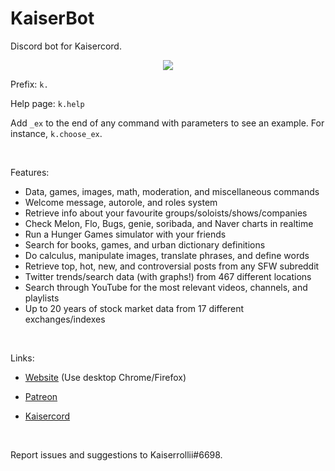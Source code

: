 # KaiserBot
Discord bot for Kaisercord.

<p align = 'center'>
  <img src = 'https://cdn.discordapp.com/attachments/630633322686578689/699425742752317490/KaiserBotcircular.png'>
</p>

Prefix: `k.`

Help page: `k.help`

Add `_ex` to the end of any command with parameters to see an example. For instance, `k.choose_ex`.

<br> 

Features:  
- Data, games, images, math, moderation, and miscellaneous commands
- Welcome message, autorole, and roles system
- Retrieve info about your favourite groups/soloists/shows/companies
- Check Melon, Flo, Bugs, genie, soribada, and Naver charts in realtime
- Run a Hunger Games simulator with your friends
- Search for books, games, and urban dictionary definitions
- Do calculus, manipulate images, translate phrases, and define words
- Retrieve top, hot, new, and controversial posts from any SFW subreddit
- Twitter trends/search data (with graphs!) from 467 different locations
- Search through YouTube for the most relevant videos, channels, and playlists
- Up to 20 years of stock market data from 17 different exchanges/indexes

<br>

Links:

- [Website](https://kaiserbotwebsite--kaiserrollii.repl.co/) (Use desktop Chrome/Firefox)

- [Patreon](https://www.patreon.com/kaiserbot)

- [Kaisercord](https://discord.gg/kjuX5TZ)

<br>

Report issues and suggestions to Kaiserrollii#6698.
